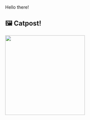 Hello there!



## 🖼️ Catpost!

<sub>
    <img src="https://cdn2.thecatapi.com/images/5v0.jpg" height="256">
</sub>

